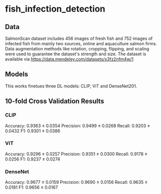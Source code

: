 # fish_infection_detection

## Data
SalmonScan dataset includes 456 images of fresh fish and 752 images of infected fish from mainly two sources, online and aquaculture salmon firms. Data augmentation methods like rotation, cropping, flipping, and scaling were used to guarantee the dataset's strength and size. The dataset is available via https://data.mendeley.com/datasets/x3fz2nfm4w/1

## Models
This works finetues three DL models: CLIP, ViT and DenseNet201.

## 10-fold Cross Validation Results

### CLIP 
Accuracy: 0.9363 ± 0.0354
Precision: 0.9499 ± 0.0268
Recall: 0.9203 ± 0.0432
F1: 0.9301 ± 0.0386

### ViT
Accuracy: 0.9296 ± 0.0257
Precision: 0.9351 ± 0.0300
Recall: 0.9178 ± 0.0256
F1: 0.9237 ± 0.0274

### DenseNet
Accuracy: 0.9677 ± 0.0159
Precision: 0.9690 ± 0.0156
Recall: 0.9635 ± 0.0181
F1: 0.9656 ± 0.0167
